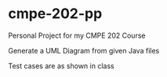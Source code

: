 # cmpe-202-pp

Personal Project for my CMPE 202 Course

Generate a UML Diagram from given Java files

Test cases are as shown in class
